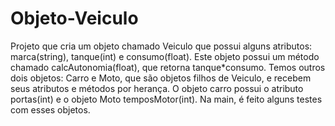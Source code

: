 # Objeto-Veiculo

<p>Projeto que cria um objeto chamado Veiculo que possui alguns atributos: marca(string), tanque(int) e consumo(float). Este objeto possui um método chamado calcAutonomia(float), que retorna tanque*consumo. Temos outros dois objetos: Carro e Moto, que são objetos filhos de Veiculo, e recebem seus atributos e métodos por herança. O objeto carro possui o atributo portas(int) e o objeto Moto temposMotor(int). Na main, é feito alguns testes com esses objetos.</p> 
